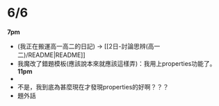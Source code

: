 # 6/6
**7pm**
- (我正在搬運高一高二的日記) -> [[2日-討論思辨(高一二)/README|README]]
- 我魔改了錯題模板(應該說本來就應該這樣弄)：我用上properties功能了。
**11pm**
- 
- 不是，我到底為甚麼現在才發現properties的好啊？？？
- 題外話